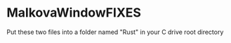 # MalkovaWindowFIXES

Put these two files into a folder named "Rust" in your C drive root directory
